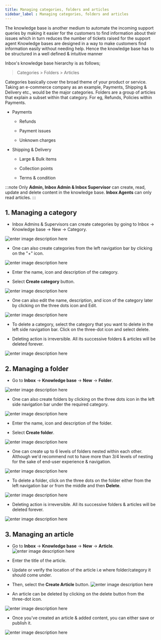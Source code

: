 ```yaml
---
title: Managing categories, folders and articles
sidebar_label : Managing categories, folders and articles
---
```


The knowledge base is another medium to automate the incoming support queries by making it easier for the customers to find information about their issues which in turn reduces the number of tickets raised for the support agent
Knowledge bases are designed in a way to make customers find information easily without needing help. Hence the knowledge base has to be structured in a well defined & intuitive manner

Inbox's knowledge base hierarchy is as follows;

> Categories > Folders > Articles

Categories basically cover the broad theme of your product or service. Taking an e-commerce company as an example, Payments, Shipping & Delivery etc., would be the major categories. Folders are a group of articles that explain a subset within that category. For eg, Refunds, Policies within Payments.

- Payments

	- Refunds

	- Payment issues

	- Unknown charges

- Shipping & Delivery

	- Large & Bulk items

	- Collection points

	- Terms & condition

:::note
Only **Admin, Inbox Admin & Inbox Supervisor** can create, read, update and delete content in the knowledge base. 
**Inbox Agents** can only read articles.
:::

## 1. Managing a category

- Inbox Admins & Supervisors can create categories by going to Inbox → Knowledge base → New → Category.

![enter image description here](https://cdn.yellowmessenger.com/tzHKkkFvmg721664165220974.png)

- One can also create categories from the left navigation bar by clicking on the "+" icon.

![enter image description here](https://cdn.yellowmessenger.com/BbV2F9QsVZFh1664165299242.png)

- Enter the name, icon and description of the category.

- Select **Create category** button.

![enter image description here](https://cdn.yellowmessenger.com/jFfKGizRoI3U1664165362227.png)

- One can also edit the name, description, and icon of the category later by clicking on the three dots icon and Edit.

![enter image description here](https://cdn.yellowmessenger.com/s2hX88FlnaUt1664165430729.png)

- To delete a category, select the category that you want to delete in the left side navigation bar. Click on the three-dot icon and select delete.

- Deleting action is irreversible. All its successive folders & articles will be deleted forever.

![enter image description here](https://cdn.yellowmessenger.com/nduA0uyvSdal1664165466739.png)

## 2. Managing a folder
- Go to **Inbox** → **Knowledge base** → **New** → **Folder**.

![enter image description here](https://cdn.yellowmessenger.com/EcLheUbEoAvp1664165726205.png)

- One can also create folders by clicking on the three dots icon in the left side navigation bar under the required category.

![enter image description here](https://cdn.yellowmessenger.com/xa2B7Miuja221664165755455.png)

- Enter the name, icon and description of the folder.

- Select **Create folder**.

![enter image description here](https://cdn.yellowmessenger.com/tIxVpBeeqAaZ1664165813209.png)

- One can create up to 6 levels of folders nested within each other. Although we'd recommend not to have more than 3/4 levels of nesting for the sake of end-user experience & navigation.

![enter image description here](https://cdn.yellowmessenger.com/ijixyMfKpgCT1664165862725.png)

- To delete a folder, click on the three dots on the folder either from the left navigation bar or from the middle and then **Delete**.

![enter image description here](https://cdn.yellowmessenger.com/xf5h2GdtzvmP1664165992312.png)

- Deleting action is irreversible. All its successive folders & articles will be deleted forever.

![enter image description here](https://cdn.yellowmessenger.com/9sZXtCeYkfmO1664166046513.png)

## 3. Managing an article
- Go to **Inbox** → **Knowledge base** → **New** → **Article**.
![enter image description here](https://cdn.yellowmessenger.com/z9x6WjTQJpim1664166177461.png)

- Enter the title of the article.

- Update or verify the location of the article i.e where folder/category it should come under.

- Then, select the **Create Article** button.
![enter image description here](https://cdn.yellowmessenger.com/rrdVZ322OYLJ1664166212725.png)

- An article can be deleted by clicking on the delete button from the three-dot icon.

![enter image description here](https://cdn.yellowmessenger.com/YjArLFkohlS81664166258336.png)

- Once you've created an article & added content, you can either save or publish it.

![enter image description here](https://cdn.yellowmessenger.com/NDkKSbpQg4K71664166281923.png)